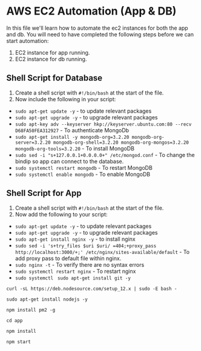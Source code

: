# AWS EC2 Automation (App & DB)

In this file we'll learn how to automate the ec2 instances for both the app and db.
You will need to have completed the following steps before we can start automation:

1. EC2 instance for app running.
2. EC2 instance for db running.

## Shell Script for Database

1. Create a shell script with `#!/bin/bash` at the start of the file.
2. Now include the following in your script:

- `sudo apt-get update -y` - to update relevant packages
- `sudo apt-get upgrade -y` - to upgrade relevant packages
- `sudo apt-key adv --keyserver hkp://keyserver.ubuntu.com:80 --recv D68FA50FEA312927` - To authenticate MongoDb
- `sudo apt-get install -y mongodb-org=3.2.20 mongodb-org-server=3.2.20 mongodb-org-shell=3.2.20 mongodb-org-mongos=3.2.20 mongodb-org-tools=3.2.20` - To install MongoDB
- `sudo sed -i "s+127.0.0.1+0.0.0.0+" /etc/mongod.conf` - To change the bindip so app can connect to the database.
- `sudo systemctl restart mongodb` - To restart MongoDB
- `sudo systemctl enable mongodb` - To enable MongoDB

## Shell Script for App

1. Create a shell script with `#!/bin/bash` at the start of the file.
2. Now add the following to your script:

- `sudo apt-get update -y` - to update relevant packages
- `sudo apt-get upgrade -y` - to upgrade relevant packages
- `sudo apt-get install nginx -y` - to install nginx
- `sudo sed -i 's+try_files $uri $uri/ =404;+proxy_pass http://localhost:3000/+;' /etc/nginx/sites-available/default` - To add proxy pass to default file within nginx.
- `sudo nginx -t` - To verify there are no syntax errors
- `sudo systemctl restart nginx` - To restart nginx
- `sudo systemctl `
  `sudo apt-get install git -y`

`curl -sL https://deb.nodesource.com/setup_12.x | sudo -E bash -`

`sudo apt-get install nodejs -y`

`npm install pm2 -g`

`cd app`

`npm install`

`npm start`
